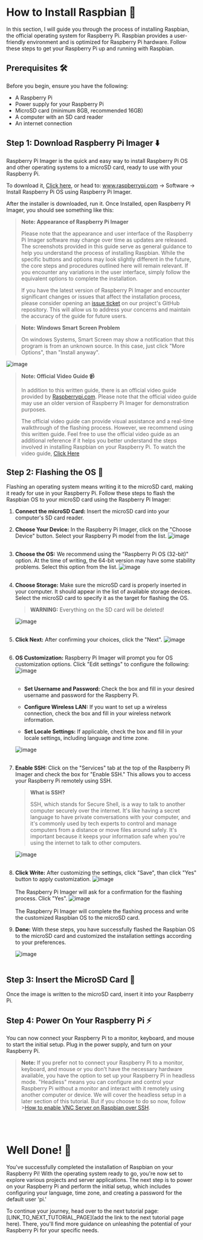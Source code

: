 # How to Install Raspbian 🍓

In this section, I will guide you through the process of installing Raspbian, the official operating system for Raspberry Pi. Raspbian provides a user-friendly environment and is optimized for Raspberry Pi hardware. Follow these steps to get your Raspberry Pi up and running with Raspbian.

## Prerequisites 🛠️

Before you begin, ensure you have the following:

- A Raspberry Pi
- Power supply for your Raspberry Pi
- MicroSD card (minimum 8GB, recommended 16GB)
- A computer with an SD card reader
- An internet connection

## Step 1: Download Raspberry Pi Imager ⬇️
Raspberry Pi Imager is the quick and easy way to install Raspberry Pi OS and other operating systems to a microSD card, ready to use with your Raspberry Pi.

To download it, <a href="https://rptl.io/imager" target="_blank">Click here</a>, or head to: <a href="https://www.raspberrypi.com" target="_blank">www.raspberrypi.com</a> -> Software -> Install Raspberry Pi OS using Raspberry Pi Imager.

After the installer is downloaded, run it. Once Installed, open Raspberry PI Imager, you should see something like this:


> **Note: Appearance of Raspberry Pi Imager**
>
> Please note that the appearance and user interface of the Raspberry Pi Imager software may change over time as updates are released. The screenshots provided in this guide serve as general guidance to help you understand the process of installing Raspbian. While the specific buttons and options may look slightly different in the future, the core steps and procedures outlined here will remain relevant. If you encounter any variations in the user interface, simply follow the equivalent options to complete the installation.
>
> If you have the latest version of Raspberry Pi Imager and encounter significant changes or issues that affect the installation process, please consider opening an [issue ticket](https://github.com/GyufiThePenguin/Homeserver-for-Dummies/issues) on our project's GitHub repository. This will allow us to address your concerns and maintain the accuracy of the guide for future users.



> **Note: Windows Smart Screen Problem**
>
>On windows Systems, Smart Screen may show a notification that this program is from an unknown source. In this case, just click "More Options", than "Install anyway".

![image](../resources/images/RPI-imager-01.png)

>**Note: Official Video Guide 📹**
>
>In addition to this written guide, there is an official video guide provided by [Raspberrypi.com](https://www.raspberrypi.com). Please note that the official video guide may use an older version of Raspberry Pi Imager for demonstration purposes.
>
>The official video guide can provide visual assistance and a real-time walkthrough of the flashing process. However, we recommend using this written guide. Feel free to use the official video guide as an additional reference if it helps you better understand the steps involved in installing Raspbian on your Raspberry Pi.
>To watch the video guide, [Click Here](https://www.youtube.com/watch?v=ntaXWS8Lk34)



## Step 2: Flashing the OS 📁

Flashing an operating system means writing it to the microSD card, making it ready for use in your Raspberry Pi. Follow these steps to flash the Raspbian OS to your microSD card using the Raspberry Pi Imager:

1. **Connect the microSD Card:** Insert the microSD card into your computer's SD card reader.

2. **Choose Your Device:** In the Raspberry Pi Imager, click on the "Choose Device" button. Select your Raspberry Pi model from the list.
![image](../resources/images/RPI-imager-02.png)<br><br>

3. **Choose the OS:** We recommend using the "Raspberry Pi OS (32-bit)" option. At the time of writing, the 64-bit version may have some stability problems. Select this option from the list.
![image](../resources/images/RPI-imager-03.png)<br><br>

4. **Choose Storage:** Make sure the microSD card is properly inserted in your computer. It should appear in the list of available storage devices. Select the microSD card to specify it as the target for flashing the OS.
    > **WARNING:** 
    >Everything on the SD card will be deleted!

    ![image](../resources/images/RPI-imager-04.png)<br><br>



5. **Click Next:** After confirming your choices, click the "Next".
![image](../resources/images/RPI-imager-05.png)<br><br>

6. **OS Customization:** Raspberry Pi Imager will prompt you for OS customization options. Click "Edit settings" to configure the following:
![image](../resources/images/RPI-imager-06.png)<br><br>

   - **Set Username and Password:** Check the box and fill in your desired username and password for the Raspberry Pi.

   - **Configure Wireless LAN:** If you want to set up a wireless connection, check the box and fill in your wireless network information.

   - **Set Locale Settings:** If applicable, check the box and fill in your locale settings, including language and time zone.

   ![image](../resources/images/RPI-imager-07.png)<br><br>

7. **Enable SSH:** Click on the "Services" tab at the top of the Raspberry Pi Imager and check the box for "Enable SSH." This allows you to access your Raspberry Pi remotely using SSH.
    >**What is SSH?**
    >
    >SSH, which stands for Secure Shell, is a way to talk to another computer securely over the internet. It's like having a secret language to have private conversations with your computer, and it's commonly used by tech experts to control and manage computers from a distance or move files around safely. It's important because it keeps your information safe when you're using the internet to talk to other computers.

    ![image](../resources/images/RPI-imager-08.png)<br><br>

8. **Click Write:** After customizing the settings, click "Save", than click "Yes" button to apply customization.
![image](../resources/images/RPI-imager-09.png)<br><br>
 The Raspberry Pi Imager will ask for a confirmation for the flashing process. Click "Yes".
![image](../resources/images/RPI-imager-10.png)<br><br>
 The Raspberry Pi Imager will complete the flashing process and write the customized Raspbian OS to the microSD card.


9. **Done:** With these steps, you have successfully flashed the Raspbian OS to the microSD card and customized the installation settings according to your preferences.

    ![image](../resources/images/RPI-imager-12.png)<br><br>


## Step 3: Insert the MicroSD Card 💾

Once the image is written to the microSD card, insert it into your Raspberry Pi.


## Step 4: Power On Your Raspberry Pi ⚡

You can now connect your Raspberry Pi to a monitor, keyboard, and mouse to start the initial setup. Plug in the power supply, and turn on your Raspberry Pi.

>**Note:** If you prefer not to connect your Raspberry Pi to a monitor, keyboard, and mouse or you don't have the necessary hardware available, you have the option to set up your Raspberry Pi in headless mode. "Headless" means you can configure and control your Raspberry Pi without a monitor and interact with it remotely using another computer or device. We will cover the headless setup in a later section of this tutorial. But if you choose to do so now, follow >[How to enable VNC Server on Raspbian over SSH](./02_How-to-enable-VNC-Server-on-Raspbian-over-SSH.md).


<br><br>

# Well Done! 👏

You've successfully completed the installation of Raspbian on your Raspberry Pi! With the operating system ready to go, you're now set to explore various projects and server applications. The next step is to power on your Raspberry Pi and perform the initial setup, which includes configuring your language, time zone, and creating a password for the default user 'pi.'

To continue your journey, head over to the next tutorial page: [LINK_TO_NEXT_TUTORIAL_PAGE](add the link to the next tutorial page here). There, you'll find more guidance on unleashing the potential of your Raspberry Pi for your specific needs.

<br><br><br><br>


